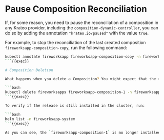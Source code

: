 # Pause Composition Reconciliation

If, for some reason, you need to pause the reconciliation of a composition in any Krateo provider, including the `composition-dynamic-controller`, you can do so by adding the annotation `"krateo.io/paused"` with the value `true`.

For example, to stop the reconciliation of the last created composition `fireworksapp-composition-copy`, run the following command:

```bash
kubectl annotate fireworksapp fireworksapp-composition-copy -n fireworksapp-system "krateo.io/paused=true"
```{{exec}}

# Composition Deletion

What happens when you delete a Composition? You might expect that the related Helm chart will be removed from the cluster. This is exactly what happens when you run the following command:

```bash
kubectl delete fireworksapps fireworksapp-composition-1 -n fireworksapp-system
```{{exec}}

To verify if the release is still installed in the cluster, run:

```bash
helm list -n fireworksapp-system
```{{exec}}

As you can see, the `fireworksapp-composition-1` is no longer installed in the cluster!